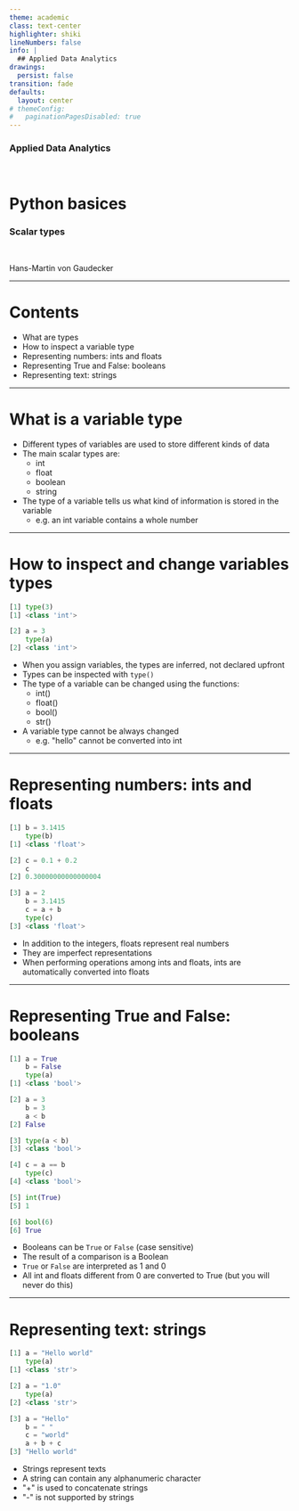 ```yaml
---
theme: academic
class: text-center
highlighter: shiki
lineNumbers: false
info: |
  ## Applied Data Analytics
drawings:
  persist: false
transition: fade
defaults:
  layout: center
# themeConfig:
#   paginationPagesDisabled: true
---
```


### Applied Data Analytics

<br/>

# Python basices

### Scalar types

<br/>


Hans-Martin von Gaudecker

---

# Contents

- What are types
- How to inspect a variable type
- Representing numbers: ints and floats
- Representing True and False: booleans
- Representing text: strings

---
# What is a variable type

- Different types of variables are used to store different kinds of data
- The main scalar types are:
  - int
  - float
  - boolean
  - string
- The type of a variable tells us what kind of information is stored in the variable
  - e.g. an int variable contains a whole number

---
# How to inspect and change variables types

<div class="flex gap-12">
<div>

```python
[1] type(3)
[1] <class 'int'>

[2] a = 3
    type(a)
[2] <class 'int'>
```


</div>
<div>

- When you assign variables, the types are inferred, not declared upfront
- Types can be inspected with `type()`
- The type of a variable can be changed using the functions:
  - int()
  - float()
  - bool()
  - str()
- A variable type cannot be always changed
  - e.g. "hello" cannot be converted into int

</div>
</div>

---

# Representing numbers: ints and floats

<div class="flex gap-12">
<div>

```python
[1] b = 3.1415
    type(b)
[1] <class 'float'>

[2] c = 0.1 + 0.2
    c
[2] 0.30000000000000004

[3] a = 2
    b = 3.1415
    c = a + b
    type(c)
[3] <class 'float'>
```


</div>
<div>

- In addition to the integers, floats represent real numbers
- They are imperfect representations
- When performing operations among ints and floats,
  ints are automatically converted into floats

</div>
</div>

---

# Representing True and False: booleans

<div class="flex gap-8">
<div>

```python
[1] a = True
    b = False
    type(a)
[1] <class 'bool'>

[2] a = 3
    b = 3
    a < b
[2] False

[3] type(a < b)
[3] <class 'bool'>

[4] c = a == b
    type(c)
[4] <class 'bool'>

[5] int(True)
[5] 1

[6] bool(6)
[6] True
```

</div>
<div>

- Booleans can be `True` or `False` (case sensitive)
- The result of a comparison is a Boolean
- `True` or `False` are interpreted as 1 and 0
- All int and floats different from 0 are converted to True (but you will never do this)

</div>
</div>

---

# Representing text: strings

<div class="flex gap-8">
<div>

```python
[1] a = "Hello world"
    type(a)
[1] <class 'str'>

[2] a = "1.0"
    type(a)
[2] <class 'str'>

[3] a = "Hello"
    b = " "
    c = "world"
    a + b + c
[3] "Hello world"
```

</div>
<div>

- Strings represent texts
- A string can contain any alphanumeric character
- "+" is used to concatenate strings
- "-" is not supported by strings

</div>
</div>
